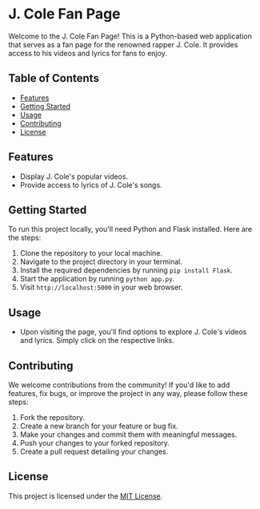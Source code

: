 # J. Cole Fan Page

Welcome to the J. Cole Fan Page! This is a Python-based web application that serves as a fan page for the renowned rapper J. Cole. It provides access to his videos and lyrics for fans to enjoy.

## Table of Contents
- [Features](#features)
- [Getting Started](#getting-started)
- [Usage](#usage)
- [Contributing](#contributing)
- [License](#license)

## Features

- Display J. Cole's popular videos.
- Provide access to lyrics of J. Cole's songs.

## Getting Started

To run this project locally, you'll need Python and Flask installed. Here are the steps:

1. Clone the repository to your local machine.
2. Navigate to the project directory in your terminal.
3. Install the required dependencies by running `pip install Flask`.
4. Start the application by running `python app.py`.
5. Visit `http://localhost:5000` in your web browser.

## Usage

- Upon visiting the page, you'll find options to explore J. Cole's videos and lyrics. Simply click on the respective links.

## Contributing

We welcome contributions from the community! If you'd like to add features, fix bugs, or improve the project in any way, please follow these steps:

1. Fork the repository.
2. Create a new branch for your feature or bug fix.
3. Make your changes and commit them with meaningful messages.
4. Push your changes to your forked repository.
5. Create a pull request detailing your changes.

## License

This project is licensed under the [MIT License](LICENSE).

